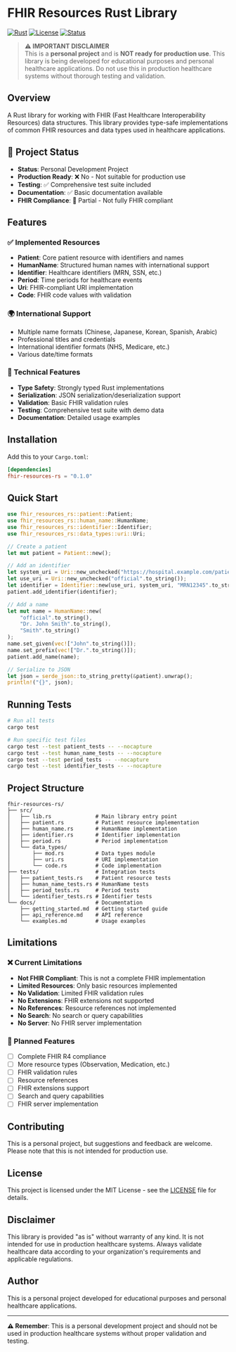 # FHIR Resources Rust Library

[![Rust](https://img.shields.io/badge/Rust-1.70+-orange.svg)](https://www.rust-lang.org/)
[![License](https://img.shields.io/badge/License-MIT-blue.svg)](LICENSE)
[![Status](https://img.shields.io/badge/Status-Personal%20Project-red.svg)]()

> **⚠️ IMPORTANT DISCLAIMER**  
> This is a **personal project** and is **NOT ready for production use**. This library is being developed for educational purposes and personal healthcare applications. Do not use this in production healthcare systems without thorough testing and validation.

## Overview

A Rust library for working with FHIR (Fast Healthcare Interoperability Resources) data structures. This library provides type-safe implementations of common FHIR resources and data types used in healthcare applications.

## 🚨 Project Status

- **Status**: Personal Development Project
- **Production Ready**: ❌ No - Not suitable for production use
- **Testing**: ✅ Comprehensive test suite included
- **Documentation**: ✅ Basic documentation available
- **FHIR Compliance**: 🔄 Partial - Not fully FHIR compliant

## Features

### ✅ Implemented Resources

- **Patient**: Core patient resource with identifiers and names
- **HumanName**: Structured human names with international support
- **Identifier**: Healthcare identifiers (MRN, SSN, etc.)
- **Period**: Time periods for healthcare events
- **Uri**: FHIR-compliant URI implementation
- **Code**: FHIR code values with validation

### 🌍 International Support

- Multiple name formats (Chinese, Japanese, Korean, Spanish, Arabic)
- Professional titles and credentials
- International identifier formats (NHS, Medicare, etc.)
- Various date/time formats

### 🔧 Technical Features

- **Type Safety**: Strongly typed Rust implementations
- **Serialization**: JSON serialization/deserialization support
- **Validation**: Basic FHIR validation rules
- **Testing**: Comprehensive test suite with demo data
- **Documentation**: Detailed usage examples

## Installation

Add this to your `Cargo.toml`:

```toml
[dependencies]
fhir-resources-rs = "0.1.0"
```

## Quick Start

```rust
use fhir_resources_rs::patient::Patient;
use fhir_resources_rs::human_name::HumanName;
use fhir_resources_rs::identifier::Identifier;
use fhir_resources_rs::data_types::uri::Uri;

// Create a patient
let mut patient = Patient::new();

// Add an identifier
let system_uri = Uri::new_unchecked("https://hospital.example.com/patients".to_string());
let use_uri = Uri::new_unchecked("official".to_string());
let identifier = Identifier::new(use_uri, system_uri, "MRN12345".to_string());
patient.add_identifier(identifier);

// Add a name
let mut name = HumanName::new(
    "official".to_string(),
    "Dr. John Smith".to_string(),
    "Smith".to_string()
);
name.set_given(vec!["John".to_string()]);
name.set_prefix(vec!["Dr.".to_string()]);
patient.add_name(name);

// Serialize to JSON
let json = serde_json::to_string_pretty(&patient).unwrap();
println!("{}", json);
```

## Running Tests

```bash
# Run all tests
cargo test

# Run specific test files
cargo test --test patient_tests -- --nocapture
cargo test --test human_name_tests -- --nocapture
cargo test --test period_tests -- --nocapture
cargo test --test identifier_tests -- --nocapture
```

## Project Structure

```
fhir-resources-rs/
├── src/
│   ├── lib.rs              # Main library entry point
│   ├── patient.rs          # Patient resource implementation
│   ├── human_name.rs       # HumanName implementation
│   ├── identifier.rs       # Identifier implementation
│   ├── period.rs           # Period implementation
│   └── data_types/
│       ├── mod.rs          # Data types module
│       ├── uri.rs          # URI implementation
│       └── code.rs         # Code implementation
├── tests/                  # Integration tests
│   ├── patient_tests.rs    # Patient resource tests
│   ├── human_name_tests.rs # HumanName tests
│   ├── period_tests.rs     # Period tests
│   └── identifier_tests.rs # Identifier tests
└── docs/                   # Documentation
    ├── getting_started.md  # Getting started guide
    ├── api_reference.md    # API reference
    └── examples.md         # Usage examples
```

## Limitations

### ❌ Current Limitations

- **Not FHIR Compliant**: This is not a complete FHIR implementation
- **Limited Resources**: Only basic resources implemented
- **No Validation**: Limited FHIR validation rules
- **No Extensions**: FHIR extensions not supported
- **No References**: Resource references not implemented
- **No Search**: No search or query capabilities
- **No Server**: No FHIR server implementation

### 🔄 Planned Features

- [ ] Complete FHIR R4 compliance
- [ ] More resource types (Observation, Medication, etc.)
- [ ] FHIR validation rules
- [ ] Resource references
- [ ] FHIR extensions support
- [ ] Search and query capabilities
- [ ] FHIR server implementation

## Contributing

This is a personal project, but suggestions and feedback are welcome. Please note that this is not intended for production use.

## License

This project is licensed under the MIT License - see the [LICENSE](LICENSE) file for details.

## Disclaimer

This library is provided "as is" without warranty of any kind. It is not intended for use in production healthcare systems. Always validate healthcare data according to your organization's requirements and applicable regulations.

## Author

This is a personal project developed for educational purposes and personal healthcare applications.

---

**⚠️ Remember**: This is a personal development project and should not be used in production healthcare systems without proper validation and testing.
